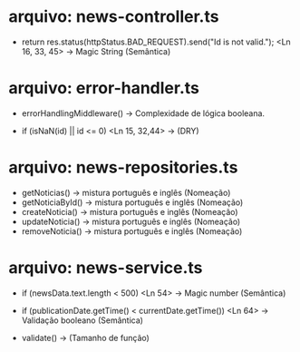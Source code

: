 # arquivo: news-controller.ts
- return res.status(httpStatus.BAD_REQUEST).send("Id is not valid."); <Ln 16, 33, 45> -> Magic String (Semântica)

# arquivo: error-handler.ts
- errorHandlingMiddleware() -> Complexidade de lógica booleana.

- if (isNaN(id) || id <= 0) <Ln 15, 32,44> -> (DRY)
# arquivo: news-repositories.ts
- getNoticias() -> mistura português e inglês (Nomeação)
- getNoticiaById() -> mistura português e inglês (Nomeação)
- createNoticia() -> mistura português e inglês (Nomeação)
- updateNoticia() -> mistura português e inglês (Nomeação)
- removeNoticia() -> mistura português e inglês (Nomeação)

# arquivo: news-service.ts
- if (newsData.text.length < 500) <Ln 54> -> Magic number (Semântica)

- if (publicationDate.getTime() < currentDate.getTime()) <Ln 64> -> Validação booleano (Semântica)

- validate() -> (Tamanho de função)
